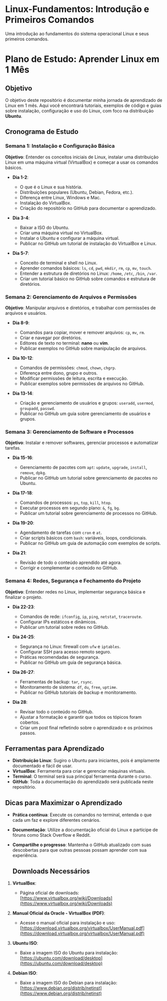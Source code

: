 # Linux-Fundamentos: Introdução e Primeiros Comandos
Uma introdução ao fundamentos do sistema operacional Linux e seus primeiros comandos.

# Plano de Estudo: Aprender Linux em 1 Mês

## Objetivo
O objetivo deste repositório é documentar minha jornada de aprendizado de Linux em 1 mês. Aqui você encontrará tutoriais, exemplos de código e guias sobre instalação, configuração e uso do Linux, com foco na distribuição **Ubuntu**.

## Cronograma de Estudo

### Semana 1: Instalação e Configuração Básica
**Objetivo**: Entender os conceitos iniciais de Linux, instalar uma distribuição Linux em uma máquina virtual (VirtualBox) e começar a usar os comandos básicos.

- **Dia 1-2**:
  - O que é o Linux e sua história.
  - Distribuições populares (Ubuntu, Debian, Fedora, etc.).
  - Diferença entre Linux, Windows e Mac.
  - Instalação do VirtualBox.
  - Criação do repositório no GitHub para documentar o aprendizado.

- **Dia 3-4**:
  - Baixar a ISO do Ubuntu.
  - Criar uma máquina virtual no VirtualBox.
  - Instalar o Ubuntu e configurar a máquina virtual.
  - Publicar no GitHub um tutorial de instalação do VirtualBox e Linux.

- **Dia 5-7**:
  - Conceito de terminal e shell no Linux.
  - Aprender comandos básicos: `ls`, `cd`, `pwd`, `mkdir`, `rm`, `cp`, `mv`, `touch`.
  - Entender a estrutura de diretórios no Linux: `/home`, `/etc`, `/bin`, `/var`.
  - Criar um tutorial básico no GitHub sobre comandos e estrutura de diretórios.

### Semana 2: Gerenciamento de Arquivos e Permissões
**Objetivo**: Manipular arquivos e diretórios, e trabalhar com permissões de arquivos e usuários.

- **Dia 8-9**:
  - Comandos para copiar, mover e remover arquivos: `cp`, `mv`, `rm`.
  - Criar e navegar por diretórios.
  - Editores de texto no terminal: **nano** ou **vim**.
  - Publicar exemplos no GitHub sobre manipulação de arquivos.

- **Dia 10-12**:
  - Comandos de permissões: `chmod`, `chown`, `chgrp`.
  - Diferença entre dono, grupo e outros.
  - Modificar permissões de leitura, escrita e execução.
  - Publicar exemplos sobre permissões de arquivos no GitHub.

- **Dia 13-14**:
  - Criação e gerenciamento de usuários e grupos: `useradd`, `usermod`, `groupadd`, `passwd`.
  - Publicar no GitHub um guia sobre gerenciamento de usuários e grupos.

### Semana 3: Gerenciamento de Software e Processos
**Objetivo**: Instalar e remover softwares, gerenciar processos e automatizar tarefas.

- **Dia 15-16**:
  - Gerenciamento de pacotes com `apt`: `update`, `upgrade`, `install`, `remove`, `dpkg`.
  - Publicar no GitHub um tutorial sobre gerenciamento de pacotes no Ubuntu.

- **Dia 17-18**:
  - Comandos de processos: `ps`, `top`, `kill`, `htop`.
  - Executar processos em segundo plano: `&`, `fg`, `bg`.
  - Publicar um tutorial sobre gerenciamento de processos no GitHub.

- **Dia 19-20**:
  - Agendamento de tarefas com `cron` e `at`.
  - Criar scripts básicos com `bash`: variáveis, loops, condicionais.
  - Publicar no GitHub um guia de automação com exemplos de scripts.

- **Dia 21**:
  - Revisão de todo o conteúdo aprendido até agora.
  - Corrigir e complementar o conteúdo no GitHub.

### Semana 4: Redes, Segurança e Fechamento do Projeto
**Objetivo**: Entender redes no Linux, implementar segurança básica e finalizar o projeto.

- **Dia 22-23**:
  - Comandos de rede: `ifconfig`, `ip`, `ping`, `netstat`, `traceroute`.
  - Configurar IPs estáticos e dinâmicos.
  - Publicar um tutorial sobre redes no GitHub.

- **Dia 24-25**:
  - Segurança no Linux: firewall com `ufw` e `iptables`.
  - Configurar SSH para acesso remoto seguro.
  - Práticas recomendadas de segurança.
  - Publicar no GitHub um guia de segurança básica.

- **Dia 26-27**:
  - Ferramentas de backup: `tar`, `rsync`.
  - Monitoramento de sistema: `df`, `du`, `free`, `uptime`.
  - Publicar no GitHub tutoriais de backup e monitoramento.

- **Dia 28**:
  - Revisar todo o conteúdo no GitHub.
  - Ajustar a formatação e garantir que todos os tópicos foram cobertos.
  - Criar um post final refletindo sobre o aprendizado e os próximos passos.

## Ferramentas para Aprendizado
- **Distribuição Linux**: Sugiro o Ubuntu para iniciantes, pois é amplamente documentado e fácil de usar.
- **VirtualBox**: Ferramenta para criar e gerenciar máquinas virtuais.
- **Terminal**: O terminal será sua principal ferramenta durante o curso.
- **GitHub**: Toda a documentação do aprendizado será publicada neste repositório.

## Dicas para Maximizar o Aprendizado
- **Prática contínua**: Execute os comandos no terminal, entenda o que cada um faz e explore diferentes cenários.
- **Documentação**: Utilize a documentação oficial do Linux e participe de fóruns como Stack Overflow e Reddit.
- **Compartilhe o progresso**: Mantenha o GitHub atualizado com suas descobertas para que outras pessoas possam aprender com sua experiência.

  ## Downloads Necessários

1. **VirtualBox**:
   - Página oficial de downloads: [https://www.virtualbox.org/wiki/Downloads](https://www.virtualbox.org/wiki/Downloads)

2. **Manual Oficial da Oracle - VirtualBox (PDF)**:
   - Acesse o manual oficial para instalação e uso: [https://download.virtualbox.org/virtualbox/UserManual.pdf](https://download.virtualbox.org/virtualbox/UserManual.pdf)

3. **Ubuntu ISO**:
   - Baixe a imagem ISO do Ubuntu para instalação: [https://ubuntu.com/download/desktop](https://ubuntu.com/download/desktop)

4. **Debian ISO**:
   - Baixe a imagem ISO do Debian para instalação: [https://www.debian.org/distrib/netinst](https://www.debian.org/distrib/netinst)


